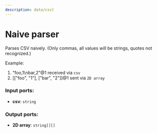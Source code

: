 ```yaml
---
description: data/csv]
---
```


# Naive parser

Parses CSV naively. (Only commas, all values will be strings, quotes not recognized.)

Example:
1. "foo,1\nbar,2"@1 received via `csv`
2. [["foo", "1"], ["bar", "2"]]@1 sent via `2D array`

### Input ports:

* __csv__: `string`

### Output ports:

* __2D array__: `string[][]`

